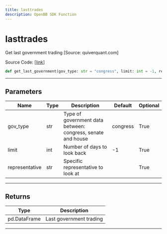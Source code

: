 ```yaml
---
title: lasttrades
description: OpenBB SDK Function
---
```


# lasttrades

Get last government trading [Source: quiverquant.com]

Source Code: [[link](https://github.com/OpenBB-finance/OpenBBTerminal/tree/main/openbb_terminal/stocks/government/quiverquant_model.py#L164)]
```python
def get_last_government(gov_type: str = "congress", limit: int = -1, representative: str = "") -> pd.DataFrame
```
---
## Parameters
| Name | Type | Description | Default | Optional |
| ---- | ---- | ----------- | ------- | -------- |
| gov_type | str | Type of government data between: congress, senate and house | congress | True |
| limit | int | Number of days to look back | -1 | True |
| representative | str | Specific representative to look at |  | True |

---
## Returns
| Type | Description |
| ---- | ----------- |
| pd.DataFrame | Last government trading |
---
